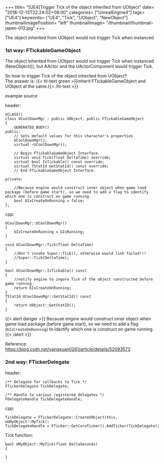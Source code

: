 +++
title= "[UE4]Trigger Tick of the object inherited from UObject"
date= "2018-12-13T22:24:02+08:00"
categories= ["UnrealEngine4"]
tags= ["UE4"]
keywords= ["UE4", "Tick", "UObject", "NewObject"]
thumbnailImagePosition= "left"
thumbnailImage= "/thumbnail/thumbnail-japen-012.jpg"
+++

The object inherited from UObject would not trigger Tick when instanced

<!--more-->

### 1st way: FTickableGameObject

The object inherited from UObject would not trigger Tick when instanced (NewObject<UObject>()), but AActor and the UActorComponent would trigger Tick.

So how to trigger Tick of the object inherited from UObject?  
The answer is: {{< hl-text green >}}inherit FTickableGameObject and UObject at the same.{{< /hl-text >}}

example source

header:

    UCLASS()
    class UCoolDownMgr : public UObject, public FTickableGameObject
    {
        GENERATED_BODY()
    public:
        // Sets default values for this character's properties
        UCoolDownMgr();
        virtual ~UCoolDownMgr();
     
        // Begin FTickableGameObject Interface.
        virtual void Tick(float DeltaTime) override;
        virtual bool IsTickable() const override;
        virtual TStatId GetStatId() const override;
        // End FTickableGameObject Interface.
        
    private:
        
        //Because engine would construct inner object when game load package (before game start), so we need to add a flag to identify which one is construct on game running.
        bool bIsCreateOnRunning = false;
    };
    
cpp:

    UCoolDownMgr::UCoolDownMgr()
    {
        bIsCreateOnRunning = GIsRunning;
    }

    void UCoolDownMgr::Tick(float DeltaTime)
    {
        //Don't invoke Super::Tick(), otherwise would link failed!!!
        //Super::Tick(DeltaTime);
    }
     
    bool UCoolDownMgr::IsTickable() const
    {
        //notify engine to ingore Tick of the object constructed before game running.
        return bIsCreateOnRunning;
    }
    TStatId UCoolDownMgr::GetStatId() const
    {
        return UObject::GetStatID();
    }
    
{{< alert danger >}}
Because engine would construct inner object when game load package (before game start), so we need to add a flag (`bIsCreateOnRunning`) to identify which one is construct on game running.
{{< /alert >}}

Reference:  
https://blog.csdn.net/yangxuan0261/article/details/52093573

### 2nd way: FTickerDelegate

header:

	/** Delegate for callbacks to Tick */
	FTickerDelegate TickDelegate;
	
	/** Handle to various registered delegates */
	FDelegateHandle TickDelegateHandle;
	
cpp:

	TickDelegate = FTickerDelegate::CreateUObject(this, &UMyObject::MyTick);
	TickDelegateHandle = FTicker::GetCoreTicker().AddTicker(TickDelegate);
	
Tick function:

	bool UMyObject::MyTick(float DeltaSeconds)
	{
	
	}